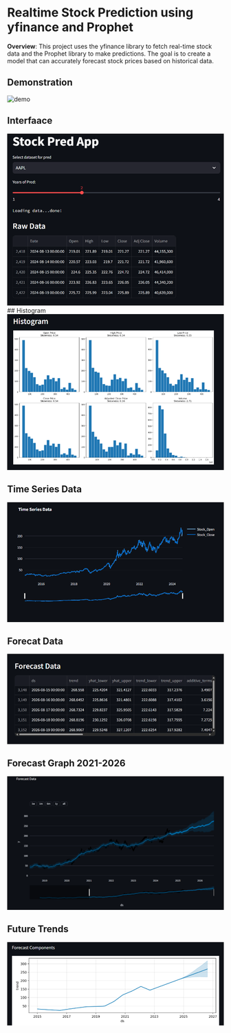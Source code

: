 # Realtime Stock Prediction using yfinance and Prophet
**Overview**: This project uses the yfinance library to fetch real-time stock data and the Prophet library  to make predictions. The goal is to create a model that can accurately forecast stock prices based on historical data.

## Demonstration
![demo](https://github.com/iamrajharshit/Stock-Pred-WebApp/blob/main/img/pred.gif)

## Interfaace
<img src="https://github.com/iamrajharshit/Stock-Pred-WebApp/blob/main/img/Screenshot%20(588).png">
## Histogram
<img src="https://github.com/iamrajharshit/Stock-Pred-WebApp/blob/main/img/image.png">

## Time Series Data
<img src="https://github.com/iamrajharshit/Stock-Pred-WebApp/blob/main/img/Screenshot%20(589).png">

## Forecat Data
<img src="https://github.com/iamrajharshit/Stock-Pred-WebApp/blob/main/img/Screenshot%20(590).png">

## Forecast Graph 2021-2026
<img src="https://github.com/iamrajharshit/Stock-Pred-WebApp/blob/main/img/Screenshot%20(591).png">

## Future Trends
<img src="https://github.com/iamrajharshit/Stock-Pred-WebApp/blob/main/img/Screenshot%20(592).png">
